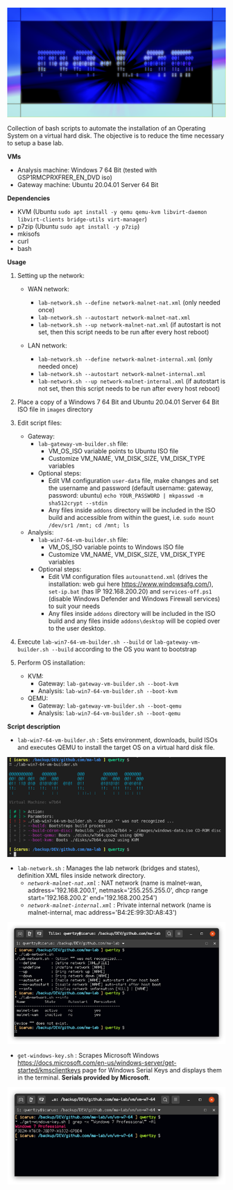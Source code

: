 ![](./screenshots/ma-lab.png)

Collection of bash scripts to automate the installation of an Operating System on a virtual hard disk. The objective is to reduce the time necessary to setup a base lab.

**VMs**
- Analysis machine: Windows 7 64 Bit (tested with GSP1RMCPRXFRER_EN_DVD iso)
- Gateway machine: Ubuntu 20.04.01 Server 64 Bit

**Dependencies**
- KVM (Ubuntu `sudo apt install -y qemu qemu-kvm libvirt-daemon libvirt-clients bridge-utils virt-manager`)
- p7zip (Ubuntu `sudo apt install -y p7zip`) 
- mkisofs
- curl
- bash

**Usage**
1. Setting up the network:
    - WAN network:
        - `lab-network.sh --define network-malnet-nat.xml` (only needed once)
        - `lab-network.sh --autostart network-malnet-nat.xml`
        - `lab-network.sh --up network-malnet-nat.xml` (if autostart is not set, then this script needs to be run after every host reboot)

    - LAN network:
        - `lab-network.sh --define network-malnet-internal.xml` (only needed once)
        - `lab-network.sh --autostart network-malnet-internal.xml`
        - `lab-network.sh --up network-malnet-internal.xml` (if autostart is not set, then this script needs to be run after every host reboot)

2. Place a copy of a Windows 7 64 Bit and Ubuntu 20.04.01 Server 64 Bit ISO file in `images` directory

3. Edit script files:

    - Gateway:
        - `lab-gateway-vm-builder.sh` file:
            - VM_OS_ISO variable points to Ubuntu ISO file
            - Customize VM_NAME, VM_DISK_SIZE, VM_DISK_TYPE variables
        - Optional steps:
            - Edit VM configuration `user-data` file, make changes and set the username and password (default username: gateway, password: ubuntu) `echo YOUR_PASSWORD | mkpasswd -m sha512crypt --stdin`
            - Any files inside `addons` directory will be included in the ISO build and accessible from within the guest, i.e. `sudo mount /dev/sr1 /mnt; cd /mnt; ls`
    - Analysis:
        - `lab-win7-64-vm-builder.sh` file:
            - VM_OS_ISO variable points to Windows ISO file
            - Customize VM_NAME, VM_DISK_SIZE, VM_DISK_TYPE variables
        - Optional steps:
            - Edit VM configuration files `autounattend.xml` (drives the installation: web gui here https://www.windowsafg.com/), `set-ip.bat` (has IP 192.168.200.20) and `services-off.ps1` (disable Windows Defender and Windows Firewall services) to suit your needs
            - Any files inside `addons` directory will be included in the ISO build and any files inside `addons\desktop` will be copied over to the user desktop.

4. Execute `lab-win7-64-vm-builder.sh --build` or `lab-gateway-vm-builder.sh --build` according to the OS you want to bootstrap

5. Perform OS installation:
    - KVM:
        - Gateway: `lab-gateway-vm-builder.sh --boot-kvm`
        - Analysis: `lab-win7-64-vm-builder.sh --boot-kvm`
    - QEMU:
        - Gateway: `lab-gateway-vm-builder.sh --boot-qemu`
        - Analysis: `lab-win7-64-vm-builder.sh --boot-qemu`

**Script description**
- `lab-win7-64-vm-builder.sh` : Sets environment, downloads, build ISOs and executes QEMU to install the target OS on a virtual hard disk file.

![](./screenshots/lab-win7-64-vm-builder.png)

- `lab-network.sh` : Manages the lab network (bridges and states), definition XML files inside network directory. 
    - *`network-malnet-nat.xml`* : NAT network (name is malnet-wan, address='192.168.200.1', netmask='255.255.255.0', dhcp range start='192.168.200.2' end='192.168.200.254')
    - *`network-malnet-internal.xml`* : Private internal network (name is malnet-internal, mac address='B4:2E:99:3D:A8:43')

![](./screenshots/lab-network.png)

- `get-windows-key.sh` : Scrapes Microsoft Windows https://docs.microsoft.com/en-us/windows-server/get-started/kmsclientkeys page for Windows Serial Keys and displays them in the terminal. **Serials provided by Microsoft**.

![](./screenshots/get-windows-key.png)
